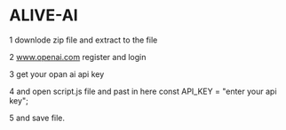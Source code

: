 # ALIVE-AI

1 downlode zip file and extract to the file
               
2 www.openai.com register and login
               
3 get your opan ai api key 

4  and open script.js file and past in here
   const API_KEY = "enter your api key"; 

5 and save file.
